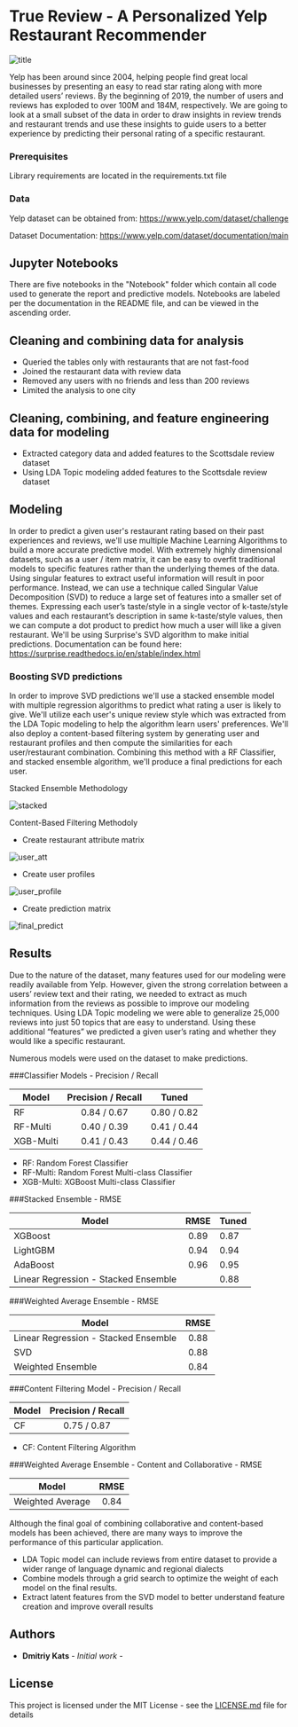 # True Review - A Personalized Yelp Restaurant Recommender

![title](https://user-images.githubusercontent.com/47621473/59706049-7aafe780-91b4-11e9-8f7e-06acd0a64eaa.png)

Yelp has been around since 2004, helping people find great local businesses by presenting an easy to read star rating along with more detailed users’ reviews. By the beginning of 2019, the number of users and reviews has exploded to over 100M and 184M, respectively. We are going to look at a small subset of the data in order to draw insights in review trends and restaurant trends and use these insights to guide users to a better experience by predicting their personal rating of a specific restaurant. 

### Prerequisites

Library requirements are located in the requirements.txt file

### Data

Yelp dataset can be obtained from:
https://www.yelp.com/dataset/challenge

Dataset Documentation:
https://www.yelp.com/dataset/documentation/main

## Jupyter Notebooks

There are five notebooks in the "Notebook" folder which contain all code used to generate the report and predictive models. Notebooks are labeled per the documentation in the README file, and can be viewed in the ascending order.

## Cleaning and combining data for analysis

 - Queried the tables only with restaurants that are not fast-food
 - Joined the restaurant data with review data
 - Removed any users with no friends and less than 200 reviews
 - Limited the analysis to one city

## Cleaning, combining, and feature engineering data for modeling

 - Extracted category data and added features to the Scottsdale review dataset
 - Using LDA Topic modeling added features to the Scottsdale review dataset

## Modeling

In order to predict a given user's restaurant rating based on their past experiences and reviews, we'll use multiple Machine Learning Algorithms to build a more accurate predictive model. 
With extremely highly dimensional datasets, such as a user / item matrix, it can be easy to overfit traditional models to specific features rather than the underlying themes of the data. Using singular features to extract useful information will result in poor performance. Instead, we can use a technique called Singular Value Decomposition (SVD) to reduce a large set of features into a smaller set of themes.
Expressing each user’s taste/style in a single vector of k-taste/style values and each restaurant’s description in same k-taste/style values, then we can compute a dot product to predict how much a user will like a given restaurant.
We'll be using Surprise's SVD algorithm to make initial predictions. Documentation can be found here:
https://surprise.readthedocs.io/en/stable/index.html

### Boosting SVD predictions

In order to improve SVD predictions we'll use a stacked ensemble model with multiple regression algorithms to predict what rating a user is likely to give. We'll utilize each user's unique review style which was extracted from the LDA Topic modeling to help the algorithm learn users' preferences. 
We'll also deploy a content-based filtering system by generating user and restaurant profiles and then compute the similarities for each user/restaurant combination. Combining this method with a RF Classifier, and stacked ensemble algorithm, we'll produce a final predictions for each user.

Stacked Ensemble Methodology

![stacked](https://user-images.githubusercontent.com/47621473/59885167-39b00280-936f-11e9-87cb-ffb8307a95be.png)

Content-Based Filtering Methodoly

 - Create restaurant attribute matrix

![user_att](https://user-images.githubusercontent.com/47621473/59885149-28ff8c80-936f-11e9-8d82-1ea674feb0a6.png)

 - Create user profiles

![user_profile](https://user-images.githubusercontent.com/47621473/59885157-2ef56d80-936f-11e9-9371-a63d464996d2.png)

 - Create prediction matrix

![final_predict](https://user-images.githubusercontent.com/47621473/59885164-36b51200-936f-11e9-843e-7f0390c7a695.png)

## Results

Due to the nature of the dataset, many features used for our modeling were readily available from Yelp. However, given the strong correlation between a users’ review text and their rating, we needed to extract as much information from the reviews as possible to improve our modeling techniques. Using LDA Topic modeling we were able to generalize 25,000 reviews into just 50 topics that are easy to understand. Using these additional “features” we predicted a given user’s rating and whether they would like a specific restaurant.

Numerous models were used on the dataset to make predictions.

###Classifier Models - Precision / Recall

| Model    | Precision / Recall | Tuned       |
|----------|:-------------:|-------------|
| RF       |  0.84 / 0.67  | 0.80 / 0.82 |
| RF-Multi |  0.40 / 0.39  | 0.41 / 0.44 |
| XGB-Multi|  0.41 / 0.43  | 0.44 / 0.46 |

 - RF: Random Forest Classifier
 - RF-Multi: Random Forest Multi-class Classifier
 - XGB-Multi: XGBoost Multi-class Classifier


###Stacked Ensemble - RMSE

| Model    |     RMSE      |  Tuned |
|----------|:-------------:|--------|
| XGBoost  |  0.89         | 0.87   |
| LightGBM |  0.94         | 0.94   |
| AdaBoost |  0.96         | 0.95   |
| Linear Regression - Stacked Ensemble |  | 0.88|


###Weighted Average Ensemble - RMSE

| Model    |     RMSE      | 
|----------|:-------------:|
| Linear Regression - Stacked Ensemble |  0.88         | 
| SVD|  0.88        |
| Weighted Ensemble |  0.84       |


###Content Filtering Model - Precision / Recall

| Model    | Precision / Recall |
|----------|:-------------:|
| CF       |  0.75 / 0.87  | 

 - CF: Content Filtering Algorithm


###Weighted Average Ensemble - Content and Collaborative - RMSE

| Model    |     RMSE      | 
|----------|:-------------:|
| Weighted Average |  0.84 | 



Although the final goal of combining collaborative and content-based models has been achieved, there are many ways to improve the performance of this particular application.
- LDA Topic model can include reviews from entire dataset to provide a wider range of language dynamic and regional dialects
- Combine models through a grid search to optimize the weight of each model on the final results.
- Extract latent features from the SVD model to better understand feature creation and improve
overall results


## Authors

* **Dmitriy Kats** - *Initial work* - 

## License

This project is licensed under the MIT License - see the [LICENSE.md](LICENSE.md) file for details

